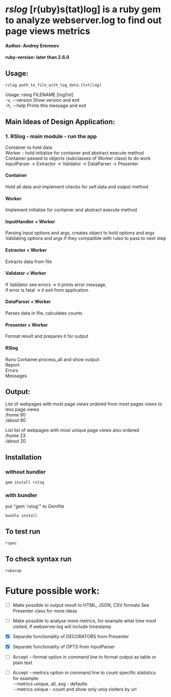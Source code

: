 # ***rslog*** [r(uby)s(tat)log] is a ruby gem to analyze webserver.log to find out page views metrics
#### Author: Andrey Eremeev
#### ruby-version: later than 2.6.0

## Usage:
  ```
  rslog path_to_file_with_log_data.[txt|log]
  ```

  Usage: rslog FILENAME.[log|txt]  
    -v, --version                    Show version and exit  
    -h, --help                       Prints this message and exit  


## Main Ideas of Design Application:

### 1. RSlog - main module - run the app

  Container to hold data  
  Worker - hold initialize for container and abstract execute method  
  Container passed to objects (subclasses of Worker class) to do work  
  InputParser -> Extractor -> Validator -> DataParser -> Presenter  

#### Container
  Hold all data and implement checks for self.data and output method

#### Worker
  Implement initialize for container and abstract execute method

####  InputHandler < Worker
  Parsing input options and args, creates object to hold options and args  
  Validating options and args if they compatible with rules  to pass to next step  

####  Extractor < Worker
  Extracts data from file  

####  Validator < Worker
  If Validator see errors -> it prints error message,  
  if error is fatal -> it exit from application  

####  DataParser < Worker
  Parses data in file, calculates counts

####  Presenter < Worker
  Format result and prepares it for output

####  RSlog 
  Runs Container.process_all and show output:  
    Report  
    Errors  
    Messages  

## Output:
  List of webpages with most page views ordered from most pages views to less page views  
    /home 90  
    /about 80  
 
  List list of webpages with most unique page views also ordered  
    /home 23  
    /about 20  


## Installation
### without bundler
```
gem install rslog
```
### with bundler
put "gem 'rslog'" to Gemfile
```
bundle install
```

## To test run
```
rspec
```

## To check syntax run
```
rubocop
```


# Future possible work:

- [ ] Make possible to output result to HTML, JSON, CSV formats
   See Presenter class for more ideas

- [ ] Make possible to analyse more metrics, for example what time most visited, 
   if webserver.log will include timestamp

- [x] Separate functionality of DECORATORS from Presenter 

- [x] Separate functionality of OPTS from InputParser

- [ ] Accept --format option in command line to format output as table or plain text

- [ ] Accept --metrics option in command line to count specific statistics  
      for example:  
      --metrics unique, all, avg - defaults  
      --metrics unique - count  and show only uniq visiters by url  
